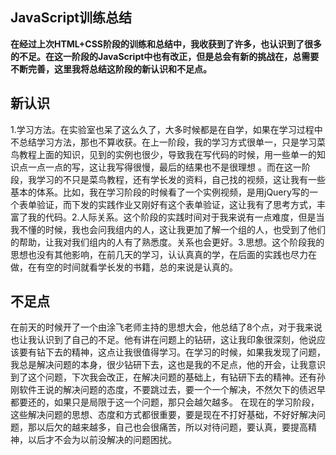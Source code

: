 ﻿
## JavaScript训练总结 ##
  **在经过上次HTML+CSS阶段的训练和总结中，我收获到了许多，也认识到了很多的不足。在这一阶段的JavaScript中也有改正，但是总会有新的挑战在，总需要不断完善，这里我将总结这阶段的新认识和不足点。**
##  新认识 ##
  1.学习方法。在实验室也呆了这么久了，大多时候都是在自学，如果在学习过程中不总结学习方法，那也不算收获。在上一阶段，我的学习方式很单一，只是学习菜鸟教程上面的知识，见到的实例也很少，导致我在写代码的时候，用一些单一的知识点一点一点的写，这让我写得很慢，最后的结果也不是很理想 。而在这一阶段，我学习的不只是菜鸟教程，还有学长发的资料，自己找的视频，这让我有一些基本的体系。比如，我在学习阶段的时候看了一个实例视频，是用jQuery写的一个表单验证，而下发的实践作业又刚好有这个表单验证，这让我有了思考方式，丰富了我的代码。2.人际关系。这个阶段的实践时间对于我来说有一点难度，但是当我不懂的时候，我也会问我组内的人，这让我更加了解一个组的人，也受到了他们的帮助，让我对我们组内的人有了熟悉度。关系也会更好。3.思想。这个阶段我的思想也没有其他影响，在前几天的学习，认认真真的学，在后面的实践也尽力在做，在有空的时间就看学长发的书籍，总的来说是认真的。
##  不足点 ##
  在前天的时候开了一个由涂飞老师主持的思想大会，他总结了8个点，对于我来说也让我认识到了自己的不足。他有讲在问题上的钻研，这让我印象很深刻，他说应该要有钻下去的精神，这点让我很值得学习。在学习的时候，如果我发现了问题，我总是解决问题的本身，很少钻研下去，这也是我的不足点，他的开会，让我意识到了这个问题，下次我会改正，在解决问题的基础上，有钻研下去的精神。还有孙刚软件王说的解决问题的态度，不要跳过去，要一个一个解决，不然欠下的债迟早都要还的，如果只是局限于这一个问题，那只会越欠越多。
   在现在的学习阶段，这些解决问题的思想、态度和方式都很重要，要是现在不打好基础，不好好解决问题，那以后欠的越来越多，自己也会很痛苦，所以对待问题，要认真，要提高精神，以后才不会为以前没解决的问题困扰。
